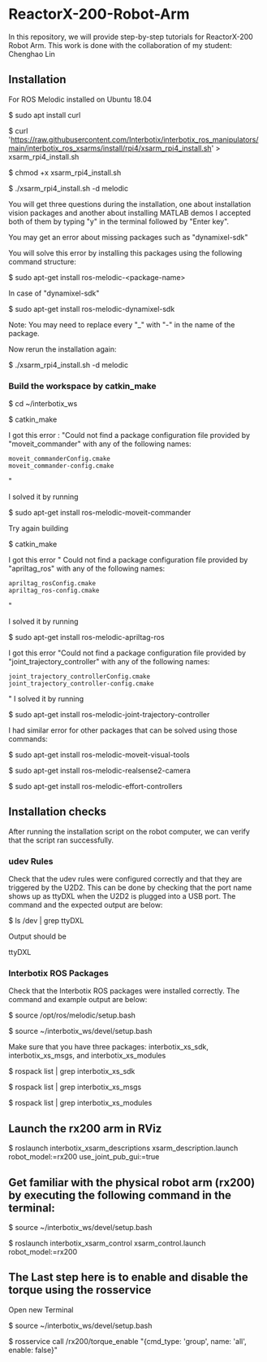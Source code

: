 # ReactorX-200-Robot-Arm
In this repository, we will provide step-by-step tutorials for ReactorX-200 Robot Arm. This work is done with the collaboration of my student: Chenghao Lin


## Installation
For ROS Melodic installed on Ubuntu 18.04

$ sudo apt install curl

$ curl 'https://raw.githubusercontent.com/Interbotix/interbotix_ros_manipulators/main/interbotix_ros_xsarms/install/rpi4/xsarm_rpi4_install.sh' > xsarm_rpi4_install.sh

$ chmod +x xsarm_rpi4_install.sh

$ ./xsarm_rpi4_install.sh -d melodic

You will get three questions during the installation, one about installation vision packages and another about installing MATLAB demos I accepted both of them by typing "y" in the terminal followed by "Enter key".

You may get an error about missing packages such as "dynamixel-sdk"

You will solve this error by installing this packages using the following command structure:

$ sudo apt-get install ros-melodic-\<package-name\>

In case of "dynamixel-sdk"

$ sudo apt-get install ros-melodic-dynamixel-sdk


Note: You may need to replace every "_" with "-" in the name of the package. 

Now rerun the installation again:

$ ./xsarm_rpi4_install.sh -d melodic

### Build the workspace by catkin_make

$ cd ~/interbotix_ws

$ catkin_make

I got this error : "Could not find a package configuration file provided by "moveit_commander"
  with any of the following names:

    moveit_commanderConfig.cmake
    moveit_commander-config.cmake
"

I solved it by running 

$ sudo apt-get install ros-melodic-moveit-commander

Try again building

$ catkin_make

I got this error " Could not find a package configuration file provided by "apriltag_ros" with
  any of the following names:

    apriltag_rosConfig.cmake
    apriltag_ros-config.cmake
"

I solved it by running 

$ sudo apt-get install ros-melodic-apriltag-ros

I got this error "Could not find a package configuration file provided by
  "joint_trajectory_controller" with any of the following names:

    joint_trajectory_controllerConfig.cmake
    joint_trajectory_controller-config.cmake
"
I solved it by running 

$ sudo apt-get install ros-melodic-joint-trajectory-controller

I had similar error for other packages that can be solved using those commands:

$ sudo apt-get install ros-melodic-moveit-visual-tools

$ sudo apt-get install ros-melodic-realsense2-camera

$ sudo apt-get install ros-melodic-effort-controllers


## Installation checks

After running the installation script on the robot computer, we can verify that the script ran successfully.

### udev Rules

Check that the udev rules were configured correctly and that they are triggered by the U2D2. This can be done by checking that the port name shows up as ttyDXL when the U2D2 is plugged into a USB port. The command and the expected output are below:

$ ls /dev | grep ttyDXL

Output should be 

ttyDXL

### Interbotix ROS Packages

Check that the Interbotix ROS packages were installed correctly. The command and example output are below:

$ source /opt/ros/melodic/setup.bash

$ source ~/interbotix_ws/devel/setup.bash

Make sure that you have three packages: interbotix_xs_sdk, interbotix_xs_msgs, and interbotix_xs_modules

$ rospack list | grep interbotix_xs_sdk

$ rospack list | grep interbotix_xs_msgs

$ rospack list | grep interbotix_xs_modules


## Launch the rx200 arm in RViz 

$ roslaunch interbotix_xsarm_descriptions xsarm_description.launch robot_model:=rx200 use_joint_pub_gui:=true

## Get familiar with the physical robot arm (rx200) by executing the following command in the terminal:

$ source ~/interbotix_ws/devel/setup.bash

$ roslaunch interbotix_xsarm_control xsarm_control.launch robot_model:=rx200

## The Last step here is to enable and disable the torque using the rosservice

Open new Terminal

$ source ~/interbotix_ws/devel/setup.bash

$ rosservice call /rx200/torque_enable "{cmd_type: 'group', name: 'all', enable: false}"






